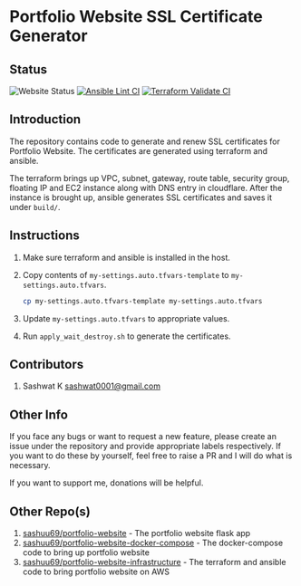 # Portfolio Website SSL Certificate Generator

## Status

![Website Status](https://img.shields.io/website?url=https%3A%2F%2Fsashwat.in)
[![Ansible Lint CI](https://github.com/sashuu69/portfolio-website-ssl-cert-generator/actions/workflows/ansible-lint.yaml/badge.svg)](https://github.com/sashuu69/portfolio-website-ssl-cert-generator/actions/workflows/ansible-lint.yaml)
[![Terraform Validate CI](https://github.com/sashuu69/portfolio-website-ssl-cert-generator/actions/workflows/terraform-validate.yml/badge.svg)](https://github.com/sashuu69/portfolio-website-ssl-cert-generator/actions/workflows/terraform-validate.yml)

## Introduction

The repository contains code to generate and renew SSL certificates for Portfolio Website. The certificates are generated using terraform and ansible.

The terraform brings up VPC, subnet, gateway, route table, security group, floating IP and EC2 instance along with DNS entry in cloudflare. After the instance is brought up, ansible generates SSL certificates and saves it under `build/`.

## Instructions

1. Make sure terraform and ansible is installed in the host.
2. Copy contents of `my-settings.auto.tfvars-template` to `my-settings.auto.tfvars`.
   
    ```bash
    cp my-settings.auto.tfvars-template my-settings.auto.tfvars
    ```
3. Update `my-settings.auto.tfvars` to appropriate values.
4. Run `apply_wait_destroy.sh` to generate the certificates.

## Contributors

1. Sashwat K <sashwat0001@gmail.com>

## Other Info

If you face any bugs or want to request a new feature, please create an issue under the repository and provide appropriate labels respectively. If you want to do these by yourself, feel free to raise a PR and I will do what is necessary.

If you want to support me, donations will be helpful.

## Other Repo(s)

1. [sashuu69/portfolio-website](https://github.com/sashuu69/portfolio-website) - The portfolio website flask app
2. [sashuu69/portfolio-website-docker-compose](https://github.com/sashuu69/portfolio-website-docker-compose) - The docker-compose code to bring up portfolio website
3. [sashuu69/portfolio-website-infrastructure](https://github.com/sashuu69/portfolio-website-infrastructure) - The terraform and ansible code to bring portfolio website on AWS
